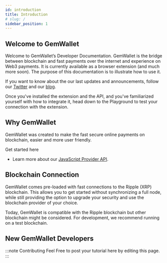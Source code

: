 ```yaml
---
id: introduction
title: Introduction
# slug: /
sidebar_position: 1
---
```


## Welcome to GemWallet

Welcome to GemWallet’s Developer Documentation. GemWallet is the bridge between blockchain and fast payments over the internet and experience on Web3 payments. It is currently available as a browser extension (and much more soon). The purpose of this documentation is to illustrate how to use it.

If you want to know about the our last updates and announcements, follow our [Twitter](https://twitter.com/gemwallet_app) and our [blog](/blog).

Once you've installed the extension and the API, and you've familiarized yourself with how to integrate it, head down to the Playground to test your connection with the extension.

## Why GemWallet

GemWallet was created to make the fast secure online payments on blockchain, easier and more user friendly.

Get started here

- Learn more about our [JavaScript Provider API](/docs/api/gemwallet-api).

## Blockchain Connection

GemWallet comes pre-loaded with fast connections to the Ripple (XRP) blockchain. This allows you to get started without synchronizing a full node, while still providing the option to upgrade your security and use the blockchain provider of your choice.

Today, GemWallet is compatible with the Ripple blockchain but other blockchain might be considered. For development, we recommend running on a test blockchain.

## New GemWallet Developers

:::note Contributing
Feel Free to post your tutorial here by editing this page.
:::

